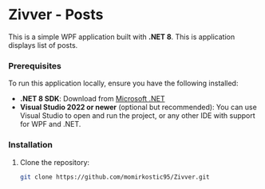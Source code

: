 # Zivver - Posts

This is a simple WPF application built with **.NET 8**. This is application displays list of posts.

### Prerequisites

To run this application locally, ensure you have the following installed:

- **.NET 8 SDK**: Download from [Microsoft .NET](https://dotnet.microsoft.com/download/dotnet)
- **Visual Studio 2022 or newer** (optional but recommended): You can use Visual Studio to open and run the project, or any other IDE with support for WPF and .NET.

### Installation

1. Clone the repository:

   ```bash
   git clone https://github.com/momirkostic95/Zivver.git
